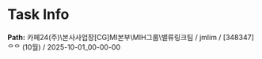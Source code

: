 # Task Info

**Path:** 카페24(주)\본사사업장\[CG]MI본부\MIH그룹\밸류링크팀 / jmlim / [348347] ᄋᄋ (10월) / 2025-10-01_00-00-00

